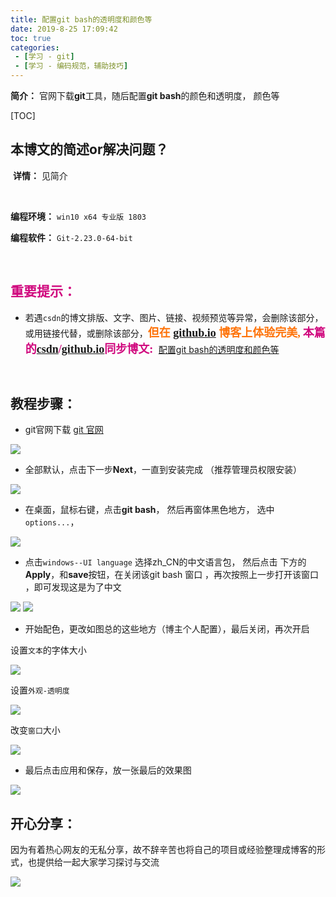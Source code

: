 ```yaml
---
title: 配置git bash的透明度和颜色等
date: 2019-8-25 17:09:42
toc: true
categories: 
 - [学习 - git]
 - [学习 - 编码规范，辅助技巧]
---
```


**简介：**  官网下载**git**工具，随后配置**git bash**的颜色和透明度， 颜色等

<!-- more -->

[TOC]

## 本博文的简述or解决问题？

​		**详情：**  见简介

<br>

**编程环境：**  `win10 x64 专业版 1803`  

**编程软件：**  `Git-2.23.0-64-bit`

<br>

## <font color=#D0087E  face="幼圆">重要提示：</font>

- 若遇`csdn`的博文排版、文字、图片、链接、视频预览等异常，会删除该部分，或用链接代替，或删除该部分，<font color=#FE7207 size=4 face="幼圆">**但在   [github.io](https://touwoyimuli.github.io/) 博客上体验完美,**</font>  <font color=#D0087E  size=4 face="幼圆">**本篇的[csdn](https://blog.csdn.net/qq_33154343)/[github.io](https://touwoyimuli.github.io/)同步博文:** </font> [配置git bash的透明度和颜色等](https://blog.csdn.net/qq_33154343/article/details/100065477)

<br>

## 教程步骤：

- git官网下载 [git 官网](https://www.git-scm.com/download/) 

<img src="https://raw.githubusercontent.com/touwoyimuli/FigureBed/master/img/20190825172740.jpg"/>



- 全部默认，点击下一步**Next**，一直到安装完成 （推荐管理员权限安装）

<img src="https://raw.githubusercontent.com/touwoyimuli/FigureBed/master/img/20190825173112.png"/>

- 在桌面，鼠标右键，点击**git bash**， 然后再窗体黑色地方， 选中`options...`，

<img src="https://raw.githubusercontent.com/touwoyimuli/FigureBed/master/img/20190825172825.jpg"/>



- 点击`windows--UI language` 选择zh_CN的中文语言包， 然后点击 下方的**Apply**，和**save**按钮，在关闭该git bash 窗口 ，再次按照上一步打开该窗口 ，即可发现这是为了中文

<img src="https://raw.githubusercontent.com/touwoyimuli/FigureBed/master/img/20190825172842.jpg"/>

<img src="https://raw.githubusercontent.com/touwoyimuli/FigureBed/master/img/20190825172910.jpg"/>



- 开始配色，更改如图总的这些地方（博主个人配置），最后关闭，再次开启

设置`文本`的字体大小

<img src="https://raw.githubusercontent.com/touwoyimuli/FigureBed/master/img/20190825172952.jpg"/>

设置`外观-透明度`

<img src="https://raw.githubusercontent.com/touwoyimuli/FigureBed/master/img/20190825172959.jpg"/>

改变`窗口`大小

<img src="https://raw.githubusercontent.com/touwoyimuli/FigureBed/master/img/20190825173006.jpg"/>

- 最后点击应用和保存，放一张最后的效果图

<img src="https://raw.githubusercontent.com/touwoyimuli/FigureBed/master/img/20190825173017.jpg"/>

<br>

## 开心分享：

因为有着热心网友的无私分享，故不辞辛苦也将自己的项目或经验整理成博客的形式，也提供给一起大家学习探讨与交流 

<img src="https://raw.githubusercontent.com/touwoyimuli/FigureBed/master/img/20190825170422.png"/>